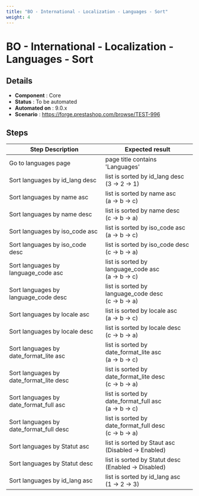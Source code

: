 ```yaml
---
title: "BO - International - Localization - Languages - Sort"
weight: 4
---
```


# BO - International - Localization - Languages - Sort
## Details
* **Component** : Core
* **Status** : To be automated
* **Automated on** : 9.0.x
* **Scenario** : https://forge.prestashop.com/browse/TEST-996

## Steps
| Step Description | Expected result |
| ----- | ----- |
| Go to languages page | page title contains 'Languages' |
| Sort languages by id_lang desc | list is sorted by id_lang desc<br>(3 -> 2 -> 1) |
| Sort languages by name asc | list is sorted by name asc<br>(a -> b -> c) |
| Sort languages by name desc | list is sorted by name desc<br>(c -> b -> a) |
| Sort languages by iso_code asc | list is sorted by iso_code asc<br>(a -> b -> c) |
| Sort languages by iso_code desc | list is sorted by iso_code desc<br>(c -> b -> a) |
| Sort languages by language_code asc | list is sorted by language_code asc<br>(a -> b -> c) |
| Sort languages by language_code desc | list is sorted by language_code desc<br>(c -> b -> a) |
| Sort languages by locale asc | list is sorted by locale asc<br>(a -> b -> c) |
| Sort languages by locale desc | list is sorted by locale desc<br>(c -> b -> a) |
| Sort languages by date_format_lite asc | list is sorted by date_format_lite asc<br>(a -> b -> c) |
| Sort languages by date_format_lite desc | list is sorted by date_format_lite desc<br>(c -> b -> a) |
| Sort languages by date_format_full asc | list is sorted by date_format_full asc<br>(a -> b -> c) |
| Sort languages by date_format_full desc | list is sorted by date_format_full desc<br>(c -> b -> a) |
| Sort languages by Statut asc | list is sorted by Staut asc<br>(Disabled -> Enabled) |
| Sort languages by Statut desc | list is sorted by Statut desc<br>(Enabled -> Disabled) |
| Sort languages by id_lang asc | list is sorted by id_lang asc <br>(1 -> 2 -> 3) |
